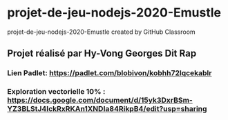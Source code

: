 # projet-de-jeu-nodejs-2020-Emustle
projet-de-jeu-nodejs-2020-Emustle created by GitHub Classroom

## Projet réalisé par Hy-Vong Georges Dit Rap

### Lien Padlet: https://padlet.com/blobivon/kobhh72lqcekablr

### Exploration vectorielle 10% : https://docs.google.com/document/d/15yk3DxrBSm-YZ3BLStJ4IckRxRKAn1XNDIa84RikpB4/edit?usp=sharing
